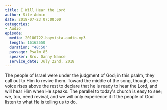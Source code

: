 ```yaml
---
title: I Will Hear the Lord
author: Site Admin
date: 2018-07-23 07:00:00
categories:
- Audio
episode:
  media: 20180722-bayvista-audio.mp3
  length: 16162550
  duration: "48:50"
  passage: Psalm 85
  speaker: Bro. Danny Nance
  service_date: July 22nd, 2018
---
```

The people of Israel were under the judgment of God; in this psalm, they call out to Him to revive them. Toward the middle of the song, though, one voice rises above the rest to declare that he is ready to hear the Lord, and will hear Him when He speaks. The parallel to today's church is easy to see; we, too, need revival, and we will only experience it if the people of God listen to what He is telling us to do.